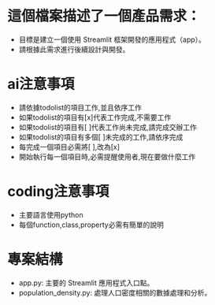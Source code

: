 # 這個檔案描述了一個產品需求：
- 目標是建立一個使用 Streamlit 框架開發的應用程式（app）。
- 請根據此需求進行後續設計與開發。

# ai注意事項
- 請依據todolist的項目工作,並且依序工作
- 如果todolist的項目有[x]代表工作完成,不需要工作
- 如果todolist的項目有[ ]代表工作尚未完成,請完成交辦工作
- 如果todolist的項目有多個[ ]未完成的工作,請依序完成
- 每完成一個項目必需將[ ],改為[x]
- 開始執行每一個項目時,必需提醒使用者,現在要做什麼工作

# coding注意事項
- 主要語言使用python
- 每個function,class,property必需有簡單的說明

# 專案結構
- app.py: 主要的 Streamlit 應用程式入口點。
- population_density.py: 處理人口密度相關的數據處理和分析。